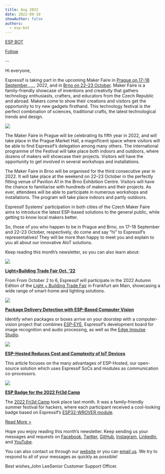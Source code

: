 ```yaml
---
title: Aug 2022
date: 2022-09-10
showAuthor: false
authors: 
  - esp-bot
---
```

[ESP BOT](https://medium.com/@espbot?source=post_page-----df38986c985d--------------------------------)

[Follow](https://medium.com/m/signin?actionUrl=https%3A%2F%2Fmedium.com%2F_%2Fsubscribe%2Fuser%2F71611a95e5c4&operation=register&redirect=https%3A%2F%2Fblog.espressif.com%2Faug-2022-df38986c985d&user=ESP+BOT&userId=71611a95e5c4&source=post_page-71611a95e5c4----df38986c985d---------------------post_header-----------)

--

Hi everyone,

Espressif is taking part in the upcoming Maker Faire in [Prague on 17–18 September](https://makerfaire.cz/prague-2/)____ 2022, and in [Brno on 22–23 October](https://makerfaire.cz/brno-3/). Maker Faire is a family-friendly showcase of inventions and creativity that gathers technology enthusiasts, crafters, and educators from the Czech Republic and abroad. Makers come to show their creations and visitors get the opportunity to try new gadgets firsthand. This technology festival is the perfect combination of sciences, traditional crafts, the latest technological trends and design.

![](https://miro.medium.com/v2/resize:fit:640/format:webp/0*XFa8F58tU-tlAmnL.png)

The Maker Faire in Prague will be celebrating its fifth year in 2022, and will take place in the Prague Market Hall, a magnificent space where visitors will be able to find Espressif’s delegation among many others. The international programme of the Festival will take place both indoors and outdoors, where dozens of makers will showcase their projects. Visitors will have the opportunity to get involved in several workshops and installations.

The Maker Faire in Brno will be organised for the third consecutive year in 2022. It will take place at the weekend on 22–23 October in the perfectly fitting venue of Pavilion A1 in the Brno Exhibition Centre. Visitors will have the chance to familiarise with hundreds of makers and their projects. As ever, attendees will be able to participate in numerous workshops and installations. The program will take place indoors and partly outdoors.

Espressif Systems’ participation in both cities of the Czech Maker Faire aims to introduce the latest ESP-based solutions to the general public, while getting to know local makers better.

So, those of you who happen to be in Prague and Brno, on 17–18 September and 22–23 October, respectively, do come and say “hi” to Espressif’s representatives! They will be more than happy to meet you and explain to you all about our innovative AIoT solutions.

Keep reading this month’s newsletter, so you can also learn about:

![](https://miro.medium.com/v2/resize:fit:640/format:webp/0*VSyA4dab37oeluZF.png)

[__Light+Building Trade Fair Oct. ‘22__ ](https://www.espressif.com/en/news/ESP_Light_Building)

From From October 2 to 6, Espressif will participate in the 2022 Autumn Edition of the [Light + Building Trade Fair](https://light-building.messefrankfurt.com/frankfurt/en.html) in Frankfurt am Main, showcasing a wide range of smart-home and lighting solutions.

![](https://miro.medium.com/v2/resize:fit:640/format:webp/0*SIIRzoaMk71UCLOt.png)

[__Package Delivery Detection with ESP-Based Computer Vision__ ](https://www.espressif.com/en/news/ESP_Package_Delivery_Detection)

Identify when packages or boxes arrive on your doorstep with a computer-vision project that combines [ESP-EYE](https://www.espressif.com/en/products/devkits/esp-eye/overview), Espressif’s development board for image recognition and audio processing, as well as the [Edge Impulse Studio](https://docs.edgeimpulse.com/experts/parcel-detection).

![](https://miro.medium.com/v2/resize:fit:640/format:webp/0*CKHb8FdcBP2z4SF0.jpg)

[__ESP-Hosted Reduces Cost and Complexity of IoT Devices__ ](https://www.espressif.com/en/news/ESP-Hosted_solution)

This article focuses on the many advantages of ESP-Hosted, our open-source solution which uses Espressif SoCs and modules as communication co-processors.

![](https://miro.medium.com/v2/resize:fit:640/format:webp/0*eGLSS20XfmkzO9ep.png)

[__ESP Badge for the 2022 Fri3d Camp__ ](https://www.espressif.com/en/news/Fri3d_Camp_badge)

The [2022 Fri3d Camp](https://fri3d.be/en/) took place last month. It was a family-friendly summer festival for hackers, where each participant received a cool-looking badge based on Espressif’s [ESP32-WROVER module](https://www.espressif.com/en/products/modules/esp32).

[Read More >](https://www.espressif.com/en/company/newsroom/news)

Hope you enjoy reading this month’s newsletter. Keep sending us your messages and requests on [Facebook](https://www.facebook.com/espressif), [Twitter](https://twitter.com/EspressifSystem), [GitHub](https://github.com/espressif), [Instagram](https://www.instagram.com/espressif_systems_official/), [LinkedIn](https://www.linkedin.com/company/espressif-systems/), and [YouTube](https://www.youtube.com/c/EspressifSystems).

You can also contact us through our [website](https://www.espressif.com/en/contact-us/sales-questions) or you can [email us](mailto:newsletter@espressif.com). We try to respond to all of your messages as quickly as possible!

Best wishes,John LeeSenior Customer Support Officer.
